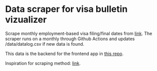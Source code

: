 # Data scraper for visa bulletin vizualizer

Scrape monthly employment-based visa filing/final dates from [link](https://travel.state.gov/content/travel/en/legal/visa-law0/visa-bulletin.html). The scraper runs on a monthly through Github Actions and updates /data/datalog.csv if new data is found.

This data is the backend for the frontend app in [this repo](https://github.com/gqmz/visa-data-scraper.git).

Inspiration for scraping method: [link](https://simonwillison.net/2020/Oct/9/git-scraping/).